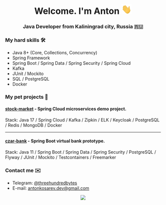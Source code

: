 <h1 align="center">
    Welcome. I'm Anton
    <img src="https://github.com/threehundredbytes/threehundredbytes/raw/master/assets/wave.gif" height="32">
</h1>
<h3 align="center">
    Java Developer from Kaliningrad city, Russia 🇷🇺
</h3>

### My hard skills 🛠️ 
- Java 8+ (Core, Collections, Concurrency)
- Spring Framework
- Spring Boot / Spring Data / Spring Security / Spring Cloud
- Kafka
- JUnit / Mockito
- SQL / PostgreSQL
- Docker

### My pet projects 🐾
#### [stock-market](https://github.com/threehundredbytes/stock-market) - Spring Cloud microservices demo project.

Stack: Java 17 / Spring Cloud / Kafka / Zipkin / ELK / Keycloak / PostgreSQL / Redis / MongoDB / Docker

---

#### [czar-bank](https://github.com/threehundredbytes/czar-bank) - Spring Boot virtual bank prototype.

Stack: Java 11 / Spring Boot / Spring Data / Spring Security / PostgreSQL / Flyway / JUnit / Mockito / Testcontainers / Freemarker

### Contact me ✉️
- Telegram: [@threehundredbytes](https://t.me/threehundredbytes)
- E-mail: [antonkosarev.dev@gmail.com](mailto:antonkosarev.dev@gmail.com)
<div align="center">
    <img src="https://github-readme-stats-ruby-one.vercel.app/api?username=threehundredbytes&show_icons=true&theme=transparent">
</div>